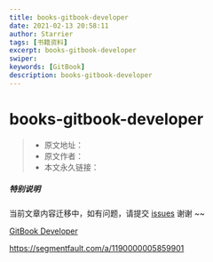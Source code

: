 ```yaml
---
title: books-gitbook-developer
date: 2021-02-13 20:58:11
author: Starrier
tags: [书籍资料]
excerpt: books-gitbook-developer
swiper:
keywords: [GitBook]
description: books-gitbook-developer
---
```


# books-gitbook-developer

> * 原文地址：[]()
> * 原文作者：[]()
> * 本文永久链接：[]()

##### **特别说明**

当前文章内容迁移中，如有问题，请提交 [issues](https://github.com/Starrier/starrier.github.io/issues) 谢谢 ~~

[GitBook Developer](https://developer.gitbook.com/)


https://segmentfault.com/a/1190000005859901
